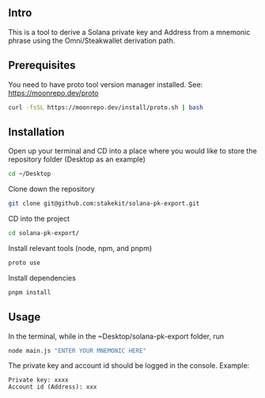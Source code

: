 ## Intro

This is a tool to derive a Solana private key and Address from a mnemonic phrase using the Omni/Steakwallet derivation path.

## Prerequisites

You need to have proto tool version manager installed. See: https://moonrepo.dev/proto

```bash
curl -fsSL https://moonrepo.dev/install/proto.sh | bash
```

## Installation

Open up your terminal and CD into a place where you would like to store the repository folder (Desktop as an example)

```bash
cd ~/Desktop
```

Clone down the repository

```bash
git clone git@github.com:stakekit/solana-pk-export.git
```

CD into the project

```bash
cd solana-pk-export/
```

Install relevant tools (node, npm, and pnpm)

```bash
proto use
```

Install dependencies
```bash
pnpm install
```

## Usage
In the terminal, while in the ~Desktop/solana-pk-export folder, run
```bash
node main.js "ENTER YOUR MNEMONIC HERE"
```

The private key and account id should be logged in the console. Example:

```
Private key: xxxx
Account id (Address): xxx
```
